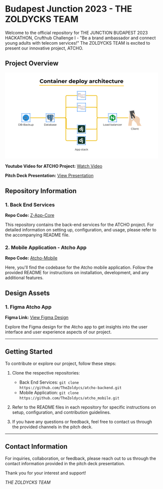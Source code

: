 # Budapest Junction 2023 - THE ZOLDYCKS TEAM

Welcome to the official repository for THE JUNCTION BUDAPEST 2023 HACKATHON, Crufthub Challenge I - "Be a brand ambassador and connect young adults with telecom services!" The ZOLDYCKS TEAM is excited to present our innovative project, ATCHO.

## Project Overview
![Project Logo](atcho_backend.png)


**Youtube Video for ATCHO Project:** [Watch Video](https://www.youtube.com/watch?v=Qgg5qsUbaVg&ab_channel=TheZoldycks)

**Pitch Deck Presentation:** [View Presentation](https://www.canva.com/design/DAF1L-WNRsE/NSmM_xIZG7qhR3OWAXrzQg/view?utm_content=DAF1L-WNRsE&utm_campaign=designshare&utm_medium=link&utm_source=editor)

## Repository Information

### 1. Back End Services
**Repo Code:** [Z-App-Core](https://github.com/TheZoldycs/atcho-backend)

This repository contains the back-end services for the ATCHO project. For detailed information on setting up, configuration, and usage, please refer to the accompanying README file.

### 2. Mobile Application - Atcho App
**Repo Code:** [Atcho-Mobile](https://github.com/TheZoldycs/atcho_mobile)

Here, you'll find the codebase for the Atcho mobile application. Follow the provided README for instructions on installation, development, and any additional features.

## Design Assets

### 1. Figma Atcho App
**Figma Link:** [View Figma Design](https://www.figma.com/file/PtVupBJFbdv1gYQwJfZesT/chllng-bd?type=design&node-id=1%3A298&mode=design&t=JkxPI01dHVIEMJJx-1)

Explore the Figma design for the Atcho app to get insights into the user interface and user experience aspects of our project.

---

## Getting Started

To contribute or explore our project, follow these steps:

1. Clone the respective repositories:
   - Back End Services: `git clone https://github.com/TheZoldycs/atcho-backend.git`
   - Mobile Application: `git clone https://github.com/TheZoldycs/atcho_mobile.git`

2. Refer to the README files in each repository for specific instructions on setup, configuration, and contribution guidelines.

3. If you have any questions or feedback, feel free to contact us through the provided channels in the pitch deck.

---

## Contact Information

For inquiries, collaboration, or feedback, please reach out to us through the contact information provided in the pitch deck presentation.

Thank you for your interest and support!

*THE ZOLDYCKS TEAM*

